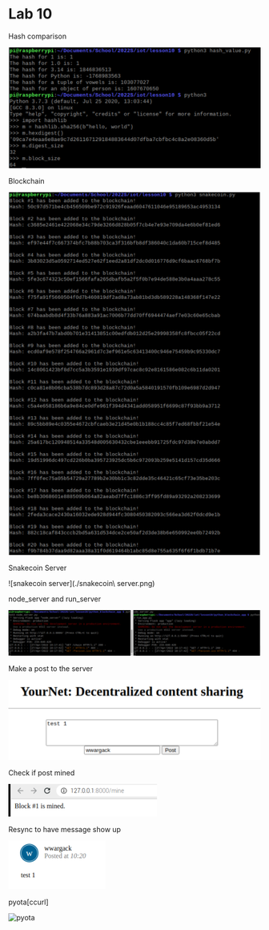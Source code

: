 # Lab 10

Hash comparison

![hash](./hash.png)

Blockchain

![blockchain](./blockchain.png)

Snakecoin Server

![snakecoin server](./snakecoin\ server.png)

node\_server and run\_server

![node run server](./node_server.png)

Make a post to the server

![post](./post1.png)

Check if post mined

![mined](./mined.png)

Resync to have message show up

![resync](./resync.png)

pyota\[ccurl\]

![pyota](./pyota\[ccurl\].png)
